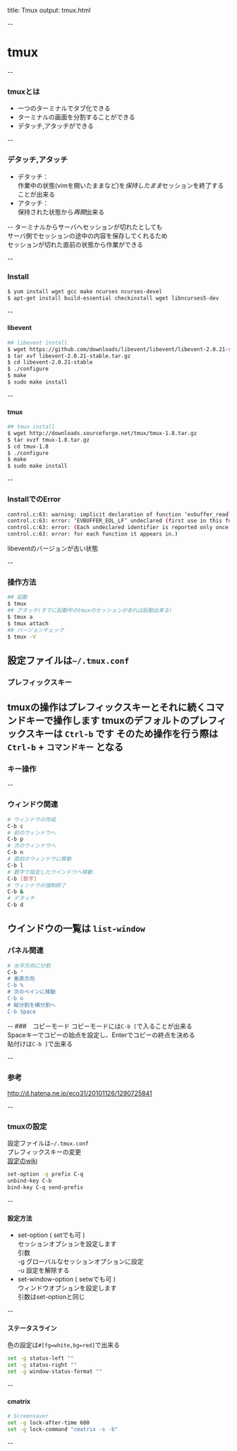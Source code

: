 title: Tmux
output: tmux.html

--
# tmux
--
### tmuxとは

* 一つのターミナルでタブ化できる  
* ターミナルの画面を分割することができる  
* デタッチ,アタッチができる  

--
### デタッチ,アタッチ

* デタッチ：  
作業中の状態(vimを開いたままなど)を*保持したまま*セッションを終了することが出来る  
* アタッチ：  
保持された状態から*再開*出来る  

--
ターミナルからサーバへセッションが切れたとしても  
サーバ側でセッションの途中の内容を保存してくれるため  
セッションが切れた直前の状態から作業ができる  

--
### Install

```bash
$ yum install wget gcc make ncurses ncurses-devel
$ apt-get install build-essential checkinstall wget libncurses5-dev
```

--
#### libevent

```bash
## libevent install
$ wget https://github.com/downloads/libevent/libevent/libevent-2.0.21-stable.tar.gz
$ tar xvf libevent-2.0.21-stable.tar.gz
$ cd libevent-2.0.21-stable
$ ./configure
$ make
$ sudo make install
```

--
#### tmux

```bash
## tmux install
$ wget http://downloads.sourceforge.net/tmux/tmux-1.8.tar.gz
$ tar xvzf tmux-1.8.tar.gz
$ cd tmux-1.8
$ ./configure
$ make
$ sudo make install
```

--
###  InstallでのError

```bash
control.c:63: warning: implicit declaration of function ‘evbuffer_readln’
control.c:63: error: ‘EVBUFFER_EOL_LF’ undeclared (first use in this function)
control.c:63: error: (Each undeclared identifier is reported only once
control.c:63: error: for each function it appears in.)
```

libeventのバージョンが古い状態  

--
### 操作方法

```bash
## 起動
$ tmux
## アタッチ(すでに起動中のtmuxのセッションがあれば起動出来る)
$ tmux a 
$ tmux attach
## バージョンチェック
$ tmux -V
```

設定ファイルは`~/.tmux.conf`
--
### プレフィックスキー
tmuxの操作はプレフィックスキーとそれに続くコマンドキーで操作します
tmuxのデフォルトのプレフィックスキーは `Ctrl-b` です
そのため操作を行う際は `Ctrl-b` + `コマンドキー` となる
--
### キー操作
--
### ウィンドウ関連
```bash
# ウィンドウの作成
C-b c
# 前のウィンドウへ
C-b p
# 次のウィンドウへ
C-b n
# 直前のウィンドウに移動
C-b l
# 数字で指定したウインドウへ移動
C-b [数字]
# ウィンドウの強制終了
C-b &
# デタッチ
C-b d
```
ウインドウの一覧は `list-window`
--
### パネル関連

```bash
# 水平方向に分割
C-b "
# 垂直方向
C-b %
# 次のペインに移動
C-b o
# 縦分割を横分割へ
C-b Space
```
--
###　コピーモード
コピーモードには`C-b [`で入ることが出来る  
Spaceキーでコピーの始点を設定し、Enterでコピーの終点を決める  
貼付けは`C-b ]`で出来る  

--
### 参考

http://d.hatena.ne.jp/eco31/20101126/1290725841

--
### tmuxの設定
設定ファイルは`~/.tmux.conf`  
プレフィックスキーの変更  
[設定のwiki](https://bytebucket.org/ns9tks/tmux-ja/wiki/tmux-ja.html)

```bash
set-option -g prefix C-q
unbind-key C-b
bind-key C-q send-prefix
```
--
#### 設定方法
* set-option ( setでも可 )  
セッションオプションを設定します  
引数  
-g グローバルなセッションオプションに設定  
-u 設定を解除する  
* set-window-option ( setwでも可 )   
ウィンドウオプションを設定します  
引数はset-optionと同じ  

--
#### ステータスライン

色の設定は`#[fg=white,bg=red]`で出来る

```bash
set -g status-left ""
set -g status-right ""
set -g window-status-format ""
```
--
#### cmatrix

```bash
# Screensaver
set -g lock-after-time 600
set -g lock-command "cmatrix -s -b"
```
--
